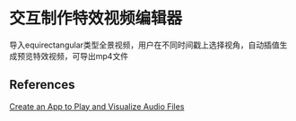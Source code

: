 # 交互制作特效视频编辑器

导入equirectangular类型全景视频，用户在不同时间戳上选择视角，自动插值生成预览特效视频，可导出mp4文件

## References

[Create an App to Play and Visualize Audio Files](https://www.mathworks.com/help/audio/ug/create-an-app-to-play-and-visualize-audio-files.html)
